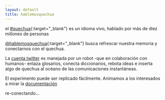 ```yaml
---
layout: default
title: hablemosquechua
---
```


el [#quechua](http://es.wikipedia.org/wiki/Quechua){:target="_blank"} 
es un idioma vivo, hablado por más de diez millones de personas

[@hablemosquechua](https://twitter.com/hablemosquechua){:target="_blank"} busca refrescar nuestra memoria y conectarnos con el quechua. 

La [cuenta twitter](https://twitter.com/hablemosquechua) es manejada por un robot
-que en colaboración con humanos- enlaza glosarios, conecta diccionarios, rebota ideas e inserta
algo de quechua al océano de las comunicaciones instantáneas.

El experimento puede ser replicado fácilmente. Animamos a los interesados a mirar la [documentación](http://hablemosquechua.org/ejemplos.html)

re-conectando...
